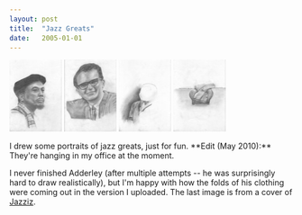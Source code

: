 ```yaml
---
layout: post
title:  "Jazz Greats"
date:   2005-01-01
---
```


[![Mingus](/media/2005/01/01/Jazz-Greats/Mingus-Preview.jpg)](/media/2005/01/01/Jazz-Greats/Mingus.jpg) [![Brubeck](/media/2005/01/01/Jazz-Greats/Brubeck-Preview.jpg)](/media/2005/01/01/Jazz-Greats/Brubeck.jpg) [![Adderley](/media/2005/01/01/Jazz-Greats/Adderley-Preview.jpg)](/media/2005/01/01/Jazz-Greats/Adderley.jpg) [![Jazziz Chair](/media/2005/01/01/Jazz-Greats/Jazziz-Chair-Preview.jpg)](/media/2005/01/01/Jazz-Greats/Jazziz-Chair.jpg)

<p>
I drew some portraits of jazz greats, just for fun.  **Edit (May 2010):** They're hanging in my office at the moment.
</p>

<p>
I never finished Adderley (after multiple attempts -- he was surprisingly hard to draw realistically), but I'm happy with how the folds of his clothing were coming out in the version I uploaded.  The last image is from a cover of <a href="http://www.jazziz.com/">Jazziz</a>.
</p>
